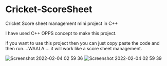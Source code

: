 # Cricket-ScoreSheet
Cricket Score sheet management mini project in C++

I have used C++ OPPS concept to make this project.

if you want to use this project then you can just copy paste the code and then run....WAALA.... it will work like a score sheet management.


![Screenshot 2022-02-04 02 59 36](https://user-images.githubusercontent.com/67171648/152432359-26078e9c-be76-42f6-bbaa-aa3e617800bf.png)
![Screenshot 2022-02-04 02 59 39](https://user-images.githubusercontent.com/67171648/152432368-41ee0628-8b91-4543-87f5-330192033f5d.png)

